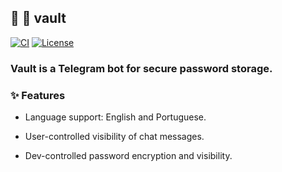 ## :hamster: :closed_lock_with_key: vault

[![CI][ci-shield]][ci-url]
[![License][license-shield]][license-url]

### Vault is a Telegram bot for secure password storage.

### :sparkles: Features

- Language support: English and Portuguese.

- User-controlled visibility of chat messages.

- Dev-controlled password encryption and visibility.

<!-- MARKDOWN LINKS -->

[ci-shield]: https://img.shields.io/github/actions/workflow/status/tensorush/vault/ci.yaml?branch=main&style=for-the-badge&logo=github&label=CI&labelColor=black
[ci-url]: https://github.com/tensorush/vault/blob/main/.github/workflows/ci.yaml
[license-shield]: https://img.shields.io/github/license/tensorush/vault.svg?style=for-the-badge&labelColor=black
[license-url]: https://github.com/tensorush/vault/blob/main/LICENSE.md
